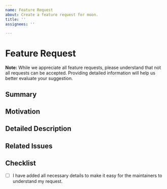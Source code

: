 ```yaml
---
name: Feature Request
about: Create a feature request for moon.
title: ''
assignees: ''

---
```



# Feature Request

**Note:** While we appreciate all feature requests, please understand that not all requests can be accepted. Providing detailed information will help us better evaluate your suggestion.

## Summary

## Motivation

<!-- Describe the problem or use case that this feature would address. Why is this feature important to you or your team? -->

## Detailed Description

<!-- Provide a detailed description of the feature. Include any relevant details, diagrams, or examples to help illustrate the feature. -->

## Related Issues

<!-- List any related issues, pull requests, or discussions. -->

## Checklist

- [ ] I have added all necessary details to make it easy for the maintainers to understand my request.
